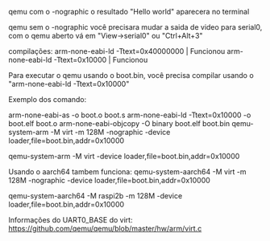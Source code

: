 qemu com o -nographic o resultado "Hello world" aparecera no terminal 

qemu sem o -nographic você precisara mudar a saida de video para serial0, com o qemu aberto vá em "View->serial0" ou "Ctrl+Alt+3"

compilações:
arm-none-eabi-ld -Ttext=0x40000000 | Funcionou
arm-none-eabi-ld -Ttext=0x10000  | Funcionou


Para executar o qemu usando o boot.bin, você precisa compilar usando o "arm-none-eabi-ld -Ttext=0x10000"

Exemplo dos comando:

arm-none-eabi-as -o boot.o boot.s
arm-none-eabi-ld -Ttext=0x10000 -o boot.elf boot.o
arm-none-eabi-objcopy -O binary boot.elf boot.bin
qemu-system-arm -M virt -m 128M -nographic -device loader,file=boot.bin,addr=0x10000

qemu-system-arm -M virt -device loader,file=boot.bin,addr=0x10000

Usando o aarch64 tambem funciona:
qemu-system-aarch64 -M virt -m 128M -nographic -device loader,file=boot.bin,addr=0x10000

qemu-system-aarch64 -M raspi2b -m 128M -device loader,file=boot.bin,addr=0x10000


Informações do UART0_BASE do virt:
https://github.com/qemu/qemu/blob/master/hw/arm/virt.c